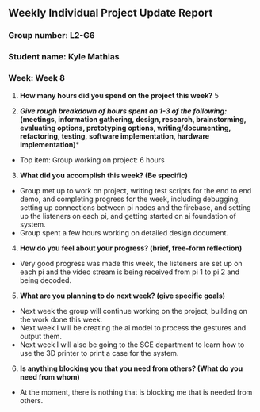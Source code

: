 ## Weekly Individual Project Update Report

### Group number: L2-G6

### Student name: Kyle Mathias

### Week: Week 8

1. **How many hours did you spend on the project this week?** 5

2. ***Give rough breakdown of hours spent on 1-3 of the following:* (meetings, information gathering, design, research, brainstorming, evaluating options, prototyping options, writing/documenting, refactoring, testing, software implementation, hardware implementation)***

- Top item: Group working on project: 6 hours

3. **What did you accomplish this week? (Be specific)**
- Group met up to work on project, writing test scripts for the end to end demo, and completing progress for the week, including debugging, setting up connections between pi nodes
and the firebase, and setting up the listeners on each pi, and getting started on ai foundation of system.
- Group spent a few hours working on detailed design document.

4. **How do you feel about your progress? (brief, free-form reflection)**
- Very good progress was made this week, the listeners are set up on each pi and the video stream is being received from pi 1 to pi 2 and being decoded.

5. **What are you planning to do next week? (give specific goals)**
- Next week the group will continue working on the project, building on the work done this week.
- Next week I will be creating the ai model to process the gestures and output them.
- Next week I will also be going to the SCE department to learn how to use the 3D printer to print a case for the
system.
  
6. **Is anything blocking you that you need from others? (What do you need from whom)**
- At the moment, there is nothing that is blocking me that is needed from others.
